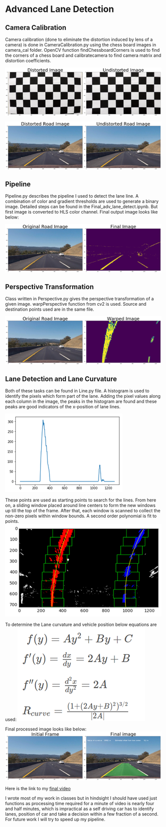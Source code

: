 # Advanced Lane Detection

## Camera Calibration
Camera calibration (done to eliminate the distortion induced by lens of a camera) is done in CameraCalibration.py using the 
chess board images in camera_cal folder. OpenCV function findChessboardCorners is used to find the corners of a chess board and
calibratecamera to find camera matrix and distortion coefficients. 

![CameraCalibration](https://github.com/suji0131/Advanced_Lane_Detection/blob/master/output_images/CameraCalibration.png)

![Distortion Correction for RealImage](https://github.com/suji0131/Advanced_Lane_Detection/blob/master/output_images/DistortionCorrectionRealImage.png)

## Pipeline
Pipeline.py describes the pipeline I used to detect the lane line. A combination of color and gradient thresholds are used to generate a binary image. Detailed steps can be found in the Final_adv_lane_detect.ipynb. But first image is converted to HLS color channel. Final output image looks like below:

![Thresholding](https://github.com/suji0131/Advanced_Lane_Detection/blob/master/output_images/Thresholding.png)

## Perspective Transformation
Class written in Perspective.py gives the perspective transformation of a given image. warpPerspective function from cv2 is used. Source and destination points used are in the same file.

![PerspectiveTransformation](https://github.com/suji0131/Advanced_Lane_Detection/blob/master/output_images/PerspectiveT.png)

## Lane Detection and Lane Curvature
Both of these tasks can be found in Line.py file. A histogram is used to identify the pixels which form part of the lane. Adding the pixel values along each column in the image, the peaks in the histogram are found and these peaks are good indicators of the x-position of lane lines. 

![Histogram](https://github.com/suji0131/Advanced_Lane_Detection/blob/master/output_images/Histogram.png)

These points are used as starting points to search for the lines. From here on, a sliding window placed around line centers to form the new windows up till the top of the frame. After that, each window is scanned to collect the non-zero pixels within window bounds. A second order polynomial is fit to points.
![SlideWindow](https://github.com/suji0131/Advanced_Lane_Detection/blob/master/output_images/SlidingWindow.png)

To determine the Lane curvature and vehicle position below equations are used:
![LaneCurve](https://github.com/suji0131/Advanced_Lane_Detection/blob/master/output_images/LaneCurveEq.png)

Final processed image looks like below:
![Final Image](https://github.com/suji0131/Advanced_Lane_Detection/blob/master/output_images/FinalImg.png)

Here is the link to my [final video](https://github.com/suji0131/Advanced_Lane_Detection/blob/master/project_video_final.mp4)

I wrote most of my work in classes but in hindsight I should have used just functions as processing time required for a minute of video is nearly four and half minutes, which is impractical as a self driving car has to identify lanes, position of car and take a decision within a few fraction of a second. For future work I will try to speed up my pipeline.
